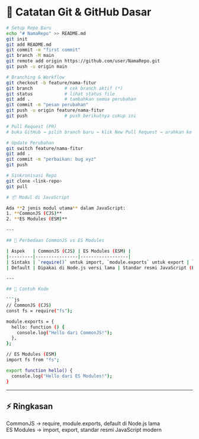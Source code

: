 # 📝 Catatan Git & GitHub Dasar

```bash
# Setup Repo Baru
echo "# NamaRepo" >> README.md
git init
git add README.md
git commit -m "first commit"
git branch -M main
git remote add origin https://github.com/user/NamaRepo.git
git push -u origin main

# Branching & Workflow
git checkout -b feature/nama-fitur
git branch            # cek branch aktif (*)
git status            # lihat status file
git add .             # tambahkan semua perubahan
git commit -m "pesan perubahan"
git push -u origin feature/nama-fitur
git push              # push berikutnya cukup ini

# Pull Request (PR)
# buka GitHub → pilih branch baru → klik New Pull Request → arahkan ke main

# Update Perubahan
git switch feature/nama-fitur
git add .
git commit -m "perbaikan: bug xyz"
git push

# Sinkronisasi Repo
git clone <link-repo>
git pull

# 📦 Modul di JavaScript

Ada **2 jenis modul utama** dalam JavaScript:  
1. **CommonJS (CJS)**  
2. **ES Modules (ESM)**  

---

## 📌 Perbedaan CommonJS vs ES Modules

| Aspek   | CommonJS (CJS) | ES Modules (ESM) |
|---------|----------------|------------------|
| Sintaks | `require()` untuk import, `module.exports` untuk export | `import` / `export` |
| Default | Dipakai di Node.js versi lama | Standar resmi JavaScript (ES6), digunakan di browser & Node.js modern |

---

## 📝 Contoh Kode

```js
// CommonJS (CJS)
const fs = require("fs");

module.exports = {
  hello: function () {
    console.log("Hello dari CommonJS!");
  },
};

// ES Modules (ESM)
import fs from "fs";

export function hello() {
  console.log("Hello dari ES Modules!");
}
```

---

## ⚡ Ringkasan
CommonJS → require, module.exports, default di Node.js lama  
ES Modules → import, export, standar resmi JavaScript modern

